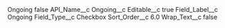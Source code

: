 <?xml version="1.0" encoding="UTF-8"?>
<CustomMetadata xmlns="http://soap.sforce.com/2006/04/metadata" xmlns:xsi="http://www.w3.org/2001/XMLSchema-instance" xmlns:xsd="http://www.w3.org/2001/XMLSchema">
    <label>Ongoing</label>
    <protected>false</protected>
    <values>
        <field>API_Name__c</field>
        <value xsi:type="xsd:string">Ongoing__c</value>
    </values>
    <values>
        <field>Editable__c</field>
        <value xsi:type="xsd:boolean">true</value>
    </values>
    <values>
        <field>Field_Label__c</field>
        <value xsi:type="xsd:string">Ongoing</value>
    </values>
    <values>
        <field>Field_Type__c</field>
        <value xsi:type="xsd:string">Checkbox</value>
    </values>
    <values>
        <field>Sort_Order__c</field>
        <value xsi:type="xsd:double">6.0</value>
    </values>
    <values>
        <field>Wrap_Text__c</field>
        <value xsi:type="xsd:boolean">false</value>
    </values>
</CustomMetadata>
